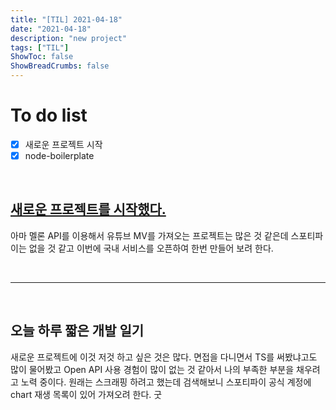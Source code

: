 ```yaml
---
title: "[TIL] 2021-04-18"
date: "2021-04-18"
description: "new project"
tags: ["TIL"]
ShowToc: false
ShowBreadCrumbs: false
---
```


# To do list
- [x] 새로운 프로젝트 시작
- [x] node-boilerplate

<br />

## [새로운 프로젝트를 시작했다.](https://github.com/nibble2/spotify-chart-MV)
아마 멜론 API를 이용해서 유튜브 MV를 가져오는 프로젝트는 많은 것 같은데 스포티파이는 없을 것 같고 이번에 국내 서비스를 오픈하여 한번 만들어 보려 한다. 

<br />

---

<br />

## 오늘 하루 짧은 개발 일기
새로운 프로젝트에 이것 저것 하고 싶은 것은 많다. 면접을 다니면서 TS를 써봤냐고도 많이 물어봤고 Open API 사용 경험이 많이 없는 것 같아서 나의 부족한 부분을 채우려고 노력 중이다. 원래는 스크래핑 하려고 했는데 검색해보니 스포티파이 공식 계정에 chart 재생 목록이 있어 가져오려 한다. 굿